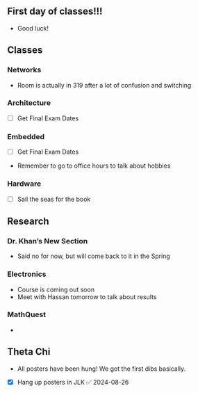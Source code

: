
## First day of classes!!!
- Good luck!

## Classes

### Networks
- Room is actually in 319 after a lot of confusion and switching

### Architecture
- [ ] Get Final Exam Dates

### Embedded
- [ ] Get Final Exam Dates
- Remember to go to office hours to talk about hobbies

### Hardware
- [ ] Sail the seas for the book

## Research

### Dr. Khan’s New Section
- Said no for now, but will come back to it in the Spring

### Electronics
- Course is coming out soon
- Meet with Hassan tomorrow to talk about results

### MathQuest
- 

## Theta Chi
- All posters have been hung! We got the first dibs basically.

- [x] Hang up posters in JLK ✅ 2024-08-26
